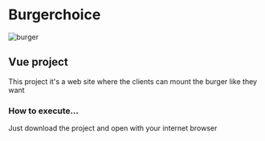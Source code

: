 # Burgerchoice

![burger](https://user-images.githubusercontent.com/51807226/213061240-870c6868-f5f4-4015-aeee-de91754933c6.jpg)

## Vue project 
This project it's a web site where the clients can mount the burger like they want

### How to execute...
Just download the project and open with your internet browser
